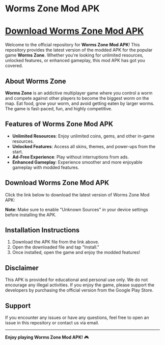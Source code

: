# Worms Zone Mod APK
# [Download Worms Zone Mod APK](#)

Welcome to the official repository for **Worms Zone Mod APK**! This repository provides the latest version of the modded APK for the popular game **Worms Zone**. Whether you're looking for unlimited resources, unlocked features, or enhanced gameplay, this mod APK has got you covered.

## About Worms Zone

**Worms Zone** is an addictive multiplayer game where you control a worm and compete against other players to become the biggest worm on the map. Eat food, grow your worm, and avoid getting eaten by larger worms. The game is fast-paced, fun, and highly competitive.

## Features of Worms Zone Mod APK

- **Unlimited Resources**: Enjoy unlimited coins, gems, and other in-game resources.
- **Unlocked Features**: Access all skins, themes, and power-ups from the start.
- **Ad-Free Experience**: Play without interruptions from ads.
- **Enhanced Gameplay**: Experience smoother and more enjoyable gameplay with modded features.

## Download Worms Zone Mod APK

Click the link below to download the latest version of Worms Zone Mod APK:


**Note**: Make sure to enable "Unknown Sources" in your device settings before installing the APK.

## Installation Instructions

1. Download the APK file from the link above.
2. Open the downloaded file and tap "Install."
3. Once installed, open the game and enjoy the modded features!

## Disclaimer

This APK is provided for educational and personal use only. We do not encourage any illegal activities. If you enjoy the game, please support the developers by purchasing the official version from the Google Play Store.

## Support

If you encounter any issues or have any questions, feel free to open an issue in this repository or contact us via email.

---

**Enjoy playing Worms Zone Mod APK!** 🎮
